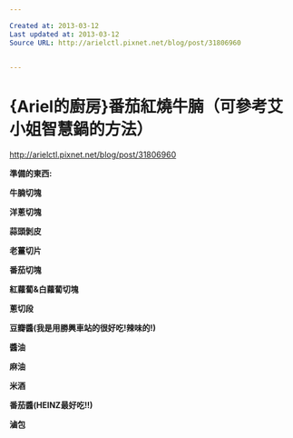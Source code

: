 ```yaml
---

Created at: 2013-03-12
Last updated at: 2013-03-12
Source URL: http://arielctl.pixnet.net/blog/post/31806960


---
```


# {Ariel的廚房}番茄紅燒牛腩（可參考艾小姐智慧鍋的方法）


<http://arielctl.pixnet.net/blog/post/31806960>

**準備的東西:**

**牛腩切塊**

**洋蔥切塊**

**蒜頭剝皮**

**老薑切片**

**番茄切塊**

**紅蘿蔔&白蘿蔔切塊**

**蔥切段**

**豆瓣醬(我是用勝興車站的很好吃!辣味的!)**

**醬油**

**麻油**

**米酒**

**番茄醬(HEINZ最好吃!!)**

**滷包**

